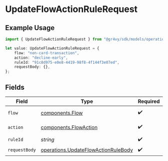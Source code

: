 # UpdateFlowActionRuleRequest

## Example Usage

```typescript
import { UpdateFlowActionRuleRequest } from "@gr4vy/sdk/models/operations";

let value: UpdateFlowActionRuleRequest = {
    flow: "non-card-transaction",
    action: "decline-early",
    ruleId: "91c8d975-e0e8-4419-98f8-4f144f3e07ed",
    requestBody: {},
};
```

## Fields

| Field                                                                                      | Type                                                                                       | Required                                                                                   | Description                                                                                |
| ------------------------------------------------------------------------------------------ | ------------------------------------------------------------------------------------------ | ------------------------------------------------------------------------------------------ | ------------------------------------------------------------------------------------------ |
| `flow`                                                                                     | [components.Flow](../../models/components/flow.md)                                         | :heavy_check_mark:                                                                         | An enumeration.                                                                            |
| `action`                                                                                   | [components.FlowAction](../../models/components/flowaction.md)                             | :heavy_check_mark:                                                                         | An enumeration.                                                                            |
| `ruleId`                                                                                   | *string*                                                                                   | :heavy_check_mark:                                                                         | N/A                                                                                        |
| `requestBody`                                                                              | [operations.UpdateFlowActionRuleBody](../../models/operations/updateflowactionrulebody.md) | :heavy_check_mark:                                                                         | N/A                                                                                        |